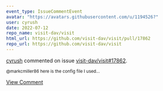 ```yaml
---
event_type: IssueCommentEvent
avatar: "https://avatars.githubusercontent.com/u/1194526?"
user: cyrush
date: 2022-07-12
repo_name: visit-dav/visit
html_url: https://github.com/visit-dav/visit/pull/17862
repo_url: https://github.com/visit-dav/visit
---
```


<a href='https://github.com/cyrush' target='_blank'>cyrush</a> commented on issue <a href='https://github.com/visit-dav/visit/pull/17862' target='_blank'>visit-dav/visit#17862</a>.

<small>@markcmiller86 here is the config file I used...</small>

<a href='https://github.com/visit-dav/visit/pull/17862' target='_blank'>View Comment</a>